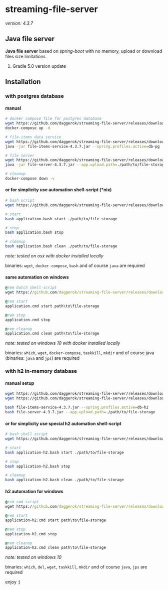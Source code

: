# streaming-file-server

_version: 4.3.7_

## Java file server 

**Java file server** based on *spring-boot* with no memory, upload or download files size limitations

1. Gradle 5.0 version update

## Installation

### with postgres database

#### manual

```bash
# docker compose file for postgres database
wget https://github.com/daggerok/streaming-file-server/releases/download/4.3.7/docker-compose.yml
docker-compose up -d

# file-items data service
wget https://github.com/daggerok/streaming-file-server/releases/download/4.3.7/file-items-service-4.3.7.jar
java -jar file-items-service-4.3.7.jar --spring.profiles.active=db-pg

# file server
wget https://github.com/daggerok/streaming-file-server/releases/download/4.3.7/file-server-4.3.7.jar
java -jar file-server-4.3.7.jar --app.upload.path=./path/to/file-storage

# cleanup
docker-compose down -v
```

#### or for simplicity use automation shell-script (*nix)

```bash
# bash script
wget https://github.com/daggerok/streaming-file-server/releases/download/4.3.7/application.bash

# start
bash application.bash start ./path/to/file-storage

# stop
bash application.bash stop

# cleanup
bash application.bash clean ./path/to/file-storage
```

*note: tested on osx with docker installed locally*

binaries: `wget`, `docker-compose`, `bash` and of course `java` are required

#### same automation on windows

```cmd
@rem batch shell-script
wget https://github.com/daggerok/streaming-file-server/releases/download/4.3.7/application.cmd

@rem start
application.cmd start path\to\file-storage

@rem stop
application.cmd stop

@rem cleanup
application.cmd clean path\to\file-storage
```

*note: tested on windows 10 with docker installed locally*

binaries: `which`, `wget`, `docker-compose`, `taskkill`, `mkdir` and of course java (binaries: `java` and `jps`) are required

### with h2 in-memory database

#### manual setup

```bash
wget https://github.com/daggerok/streaming-file-server/releases/download/4.3.7/file-items-service-4.3.7.jar
wget https://github.com/daggerok/streaming-file-server/releases/download/4.3.7/file-server-4.3.7.jar

bash file-items-service-4.3.7.jar --spring.profiles.active=db-h2
bash file-server-4.3.7.jar --app.upload.path=./path/to/file-storage
```

#### or for simplicity use special h2 automation shell-script

```bash
# bash shell script
wget https://github.com/daggerok/streaming-file-server/releases/download/4.3.7/application-h2.bash

# start
bash application-h2.bash start ./path/to/file-storage

# stop
bash application-h2.bash stop

# cleanup
bash application-h2.bash clean ./path/to/file-storage
```

#### h2 automation for windows

```cmd
@rem cmd script
wget https://github.com/daggerok/streaming-file-server/releases/download/4.3.7/application-h2.cmd

@rem start
application-h2.cmd start path\to\file-storage

@rem stop
application-h2.cmd stop

@rem cleanup
application-h2.cmd clean path\to\file-storage
```

*note: tested on windows 10*

binaries: `which`, `del`, `wget`, `taskkill`, `mkdir` and of course `java`, `jps` are required

enjoy :)
